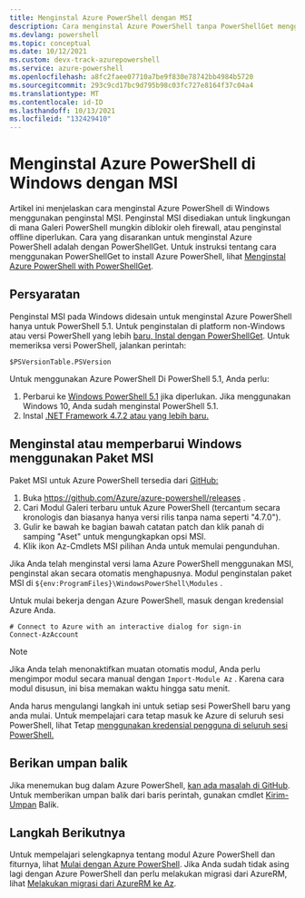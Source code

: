 ```yaml
---
title: Menginstal Azure PowerShell dengan MSI
description: Cara menginstal Azure PowerShell tanpa PowerShellGet menggunakan MSI
ms.devlang: powershell
ms.topic: conceptual
ms.date: 10/12/2021
ms.custom: devx-track-azurepowershell
ms.service: azure-powershell
ms.openlocfilehash: a8fc2faee07710a7be9f830e78742bb4984b5720
ms.sourcegitcommit: 293c9cd17bc9d795b98c03fc727e8164f37c04a4
ms.translationtype: MT
ms.contentlocale: id-ID
ms.lasthandoff: 10/13/2021
ms.locfileid: "132429410"
---
```

# <a name="install-azure-powershell-on-windows-with-msi"></a>Menginstal Azure PowerShell di Windows dengan MSI

Artikel ini menjelaskan cara menginstal Azure PowerShell di Windows menggunakan penginstal MSI. Penginstal MSI disediakan untuk lingkungan di mana Galeri PowerShell mungkin diblokir oleh firewall, atau penginstal offline diperlukan. Cara yang disarankan untuk menginstal Azure PowerShell adalah dengan PowerShellGet. Untuk instruksi tentang cara menggunakan PowerShellGet to install Azure PowerShell, lihat [Menginstal Azure PowerShell with PowerShellGet](install-az-ps.md).

## <a name="requirements"></a>Persyaratan

Penginstal MSI pada Windows didesain untuk menginstal Azure PowerShell hanya untuk PowerShell 5.1. Untuk penginstalan di platform non-Windows atau versi PowerShell yang lebih [baru, Instal dengan PowerShellGet](install-az-ps.md). Untuk memeriksa versi PowerShell, jalankan perintah:

```powershell-interactive
$PSVersionTable.PSVersion
```

Untuk menggunakan Azure PowerShell Di PowerShell 5.1, Anda perlu:

1. Perbarui ke [Windows PowerShell 5.1](/powershell/scripting/windows-powershell/install/installing-windows-powershell#upgrading-existing-windows-powershell) jika diperlukan. Jika menggunakan Windows 10, Anda sudah menginstal PowerShell 5.1.
2. Instal [.NET Framework 4.7.2 atau yang lebih baru.](/dotnet/framework/install)

## <a name="install-or-update-on-windows-using-the-msi-package"></a>Menginstal atau memperbarui Windows menggunakan Paket MSI

Paket MSI untuk Azure PowerShell tersedia dari [GitHub:](https://github.com/Azure/azure-powershell/releases)

1. Buka https://github.com/Azure/azure-powershell/releases .
1. Cari Modul Galeri terbaru untuk Azure PowerShell (tercantum secara kronologis dan biasanya hanya versi rilis tanpa nama seperti "4.7.0").
1. Gulir ke bawah ke bagian bawah catatan patch dan klik panah di samping "Aset" untuk mengungkapkan opsi MSI.
1. Klik ikon Az-Cmdlets MSI pilihan Anda untuk memulai pengunduhan.

Jika Anda telah menginstal versi lama Azure PowerShell menggunakan MSI, penginstal akan secara otomatis menghapusnya. Modul penginstalan paket MSI di `${env:ProgramFiles}\WindowsPowerShell\Modules` .

Untuk mulai bekerja dengan Azure PowerShell, masuk dengan kredensial Azure Anda.

```powershell-interactive
# Connect to Azure with an interactive dialog for sign-in
Connect-AzAccount
```

> [!NOTE]
> Jika Anda telah menonaktifkan muatan otomatis modul, Anda perlu mengimpor modul secara manual dengan `Import-Module Az` . Karena cara modul disusun, ini bisa memakan waktu hingga satu menit.

Anda harus mengulangi langkah ini untuk setiap sesi PowerShell baru yang anda mulai. Untuk mempelajari cara tetap masuk ke Azure di seluruh sesi PowerShell, lihat Tetap [menggunakan kredensial pengguna di seluruh sesi PowerShell.](context-persistence.md)

## <a name="provide-feedback"></a>Berikan umpan balik

Jika menemukan bug dalam Azure PowerShell, [kan ada masalah di GitHub](https://github.com/Azure/azure-powershell/issues). Untuk memberikan umpan balik dari baris perintah, gunakan cmdlet [Kirim-Umpan](/powershell/module/az.accounts/send-feedback) Balik.

## <a name="next-steps"></a>Langkah Berikutnya

Untuk mempelajari selengkapnya tentang modul Azure PowerShell dan fiturnya, lihat [Mulai dengan Azure PowerShell](get-started-azureps.md). Jika Anda sudah tidak asing lagi dengan Azure PowerShell dan perlu melakukan migrasi dari AzureRM, lihat [Melakukan migrasi dari AzureRM ke Az](migrate-from-azurerm-to-az.md).
